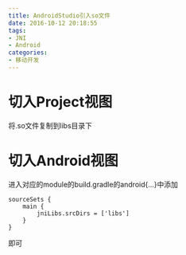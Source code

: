 ```yaml
---
title: AndroidStudio引入so文件
date: 2016-10-12 20:18:55
tags: 
- JNI
- Android
categories: 
- 移动开发
---
```

# 切入Project视图
将.so文件复制到libs目录下

# 切入Android视图
进入对应的module的build.gradle的android{...}中添加
```
sourceSets {
    main {
        jniLibs.srcDirs = ['libs']
    }
}
```
即可